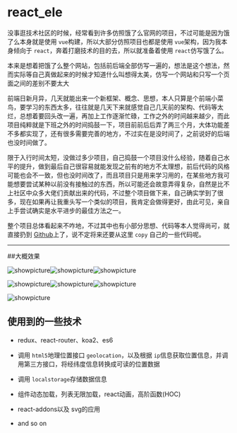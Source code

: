 # react_ele

没事逛技术社区的时候，经常看到许多仿照饿了么官网的项目，不过可能是因为饿了么本身就是使用 `vue`构建，所以大部分仿照项目也都是使用 `vue`架构，因为我本身倾向于 `react`，奔着打磨技术的目的去，所以就准备着使用 `react`仿写饿了么。

本来是想着把饿了么整个网站，包括前后端全部仿写一遍的，想法是这个想法，然而实际等自己真做起来的时候才知道什么叫想得太美，仿写一个网站和只写一个页面之间的差别不要太大

前端日新月异，几天就能出来一个新框架、概念、思想，本人只算是个前端小菜鸟，要学习的东西太多，往往就是几天下来就感觉自己几天前的架构、代码等太烂，总想着要回头改一遍，再加上工作逐渐忙碌，工作之外的时间越来越少，而此项目纯粹就是下班之外的时间捣鼓一下，项目前前后后弄了两三个月，大体功能差不多都实现了，还有很多需要完善的地方，不过实在是没时间了，之前说好的后端也没时间做了。

限于入行时间太短，没做过多少项目，自己捣鼓一个项目没什么经验，随着自己水平的提升，做到最后自己很容易就能发现之前有的地方不太理想，前后代码的风格可能也会不一致，但也没时间改了，而且项目只是用来学习用的，在某些地方我可能想要尝试某种以前没有接触过的东西，所以可能还会故意弄得复杂，自然是比不上社区中众多大佬们贡献出来的代码，不过整个项目做下来，自己确实学到了很多，现在如果再让我重头写一个类似的项目，我肯定会做得更好，由此可见，亲自上手尝试确实是水平进步的最佳方法之一。

整个项目总体看起来不咋地，不过其中也有小部分思想、代码等本人觉得尚可，就直接扔到 [Github]()上了，说不定将来还要从这里 `copy` 自己的一些代码呢。

---
##大概效果

![showpicture](https://github.com/accforgit/react_ele/blob/master/img/1.png)![showpicture](https://github.com/accforgit/react_ele/blob/master/img/2.png)![showpicture](https://github.com/accforgit/react_ele/blob/master/img/3.png)

![showpicture](https://github.com/accforgit/react_ele/blob/master/img/4.png)![showpicture](https://github.com/accforgit/react_ele/blob/master/img/5.png)![showpicture](https://github.com/accforgit/react_ele/blob/master/img/6.png)

![showpicture](https://github.com/accforgit/react_ele/blob/master/img/react_ele.gif)

## 使用到的一些技术

- redux、react-router、koa2、es6

- 调用 `html5`地理位置接口 `geolocation`，以及根据 `ip`信息获取位置信息，并调用第三方接口，将经纬度信息转换成可读的位置数据

- 调用 `localstorage`存储数据信息

- 组件动态加载，列表无限加载，react动画，高阶函数(HOC)

- react-addons以及 svg的应用
- and so on



